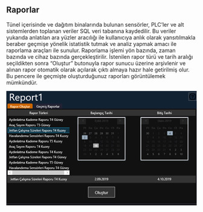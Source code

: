 ## **Raporlar**
Tünel içerisinde ve dağıtım binalarında bulunan sensörler, PLC’ler ve alt sistemlerden toplanan veriler SQL veri tabanına kaydedilir. Bu veriler yukarıda anlatılan ara yüzler aracılığı ile kullanıcıya anlık olarak yansıtılmakla beraber geçmişe yönelik istatistik tutmak ve analiz yapmak amacı ile raporlama araçları ile sunulur. Raporlama işlemi yön bazında, zaman bazında ve cihaz bazında gerçekleştirilir.
İstenilen rapor türü ve tarih aralığı seçildikten sonra “Oluştur” butonuyla rapor sunucu üzerine arşivlenir ve alınan rapor otomatik olarak açılarak çıktı almaya hazır hale getirilmiş olur.
Bu pencere ile geçmişte oluşturduğunuz raporları görüntülemek mümkündür.

![image.png](/.attachments/image-d811cbb9-b7e8-4323-8470-61cb096781e7.png)
